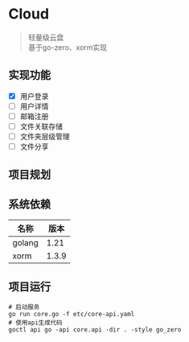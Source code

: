 # Cloud
> 轻量级云盘  
> 基于go-zero、xorm实现

## 实现功能
-[x] 用户登录
-[ ] 用户详情
-[ ] 邮箱注册
-[ ] 文件关联存储
-[ ] 文件夹层级管理
-[ ] 文件分享

## 项目规划


## 系统依赖
| 名称     | 版本    |
|--------|-------|
| golang | 1.21  |
| xorm   | 1.3.9 |

## 项目运行
```
# 启动服务  
go run core.go -f etc/core-api.yaml
# 使用api生成代码
goctl api go -api core.api -dir . -style go_zero

```
